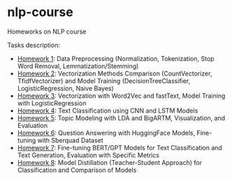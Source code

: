 # nlp-course
Homeworks on NLP course

Tasks description:
- [Homework 1](https://gist.github.com/pacifikus/27d71a19ea340173bd895a8e0e9209e5): Data Preprocessing (Normalization, Tokenization, Stop Word Removal, Lemmatization/Stemming)
- [Homework 2](https://gist.github.com/pacifikus/9abb59d5e2aa6f768cf3d7396c74a549): Vectorization Methods Comparison (CountVectorizer, TfidfVectorizer) and Model Training (DecisionTreeClassifier, LogisticRegression, Naive Bayes)
- [Homework 3](https://gist.github.com/pacifikus/923562da807153288db589737ec545fe): Vectorization with Word2Vec and fastText, Model Training with LogisticRegression
- [Homework 4](https://gist.github.com/pacifikus/b3fc081d8412ce6d76063b33edc53995): Text Classification using CNN and LSTM Models
- [Homework 5](https://gist.github.com/pacifikus/90db14d7f7b343e3f41104100605d83b): Topic Modeling with LDA and BigARTM, Visualization, and Evaluation
- [Homework 6](https://gist.github.com/pacifikus/a11bf67d7bf49781315fedd41855bfa4): Question Answering with HuggingFace Models, Fine-tuning with Sberquad Dataset
- [Homework 7](https://gist.github.com/pacifikus/27d71a19ea340173bd895a8e0e9209e5): Fine-tuning BERT/GPT Models for Text Classification and Text Generation, Evaluation with Specific Metrics
- [Homework 8](https://gist.github.com/pacifikus/27d71a19ea340173bd895a8e0e9209e5): Model Distillation (Teacher-Student Approach) for Classification and Comparison of Models
